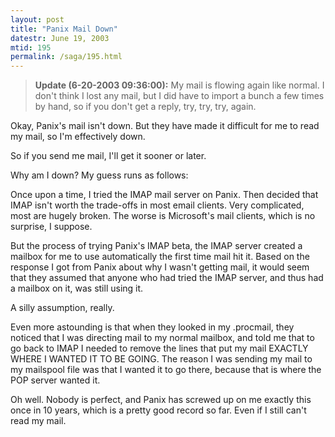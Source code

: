 ```yaml
---
layout: post
title: "Panix Mail Down"
datestr: June 19, 2003
mtid: 195
permalink: /saga/195.html
---
```

<blockquote><b>Update (6-20-2003 09:36:00):</b> My mail is flowing again like normal.  I don't think I lost any mail, but I did have to import a bunch a few times by hand, so if you don't get a reply, try, try, try, again.</blockquote>
Okay, Panix's mail isn't down.  But they have made it difficult for me to read my mail, so I'm effectively down.

So if you send me mail, I'll get it sooner or later.

Why am I down?  My guess runs as follows:

Once upon a time, I tried the IMAP mail server on Panix.  Then decided that IMAP isn't worth the trade-offs in most email clients.  Very complicated, most are hugely broken.  The worse is Microsoft's mail clients, which is no surprise, I suppose.

But the process of trying Panix's IMAP beta, the IMAP server created a mailbox for me to use automatically the first time mail hit it.  Based on the response I got from Panix about why I wasn't getting mail, it would seem that they assumed that anyone who had tried the IMAP server, and thus had a mailbox on it, was still using it.

A silly assumption, really.

Even more astounding is that when they looked in my .procmail, they noticed that I was directing mail to my normal mailbox, and told me that to go back to IMAP I needed to remove the lines that put my mail EXACTLY WHERE I WANTED IT TO BE GOING.  The reason I was sending my mail to my mailspool file was that I wanted it to go there, because that is where the POP server wanted it.

Oh well.  Nobody is perfect, and Panix has screwed up on me exactly this once in 10 years, which is a pretty good record so far.  Even if I still can't read my mail.

